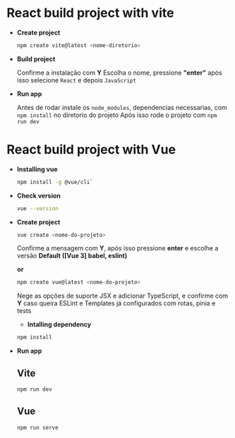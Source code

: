 # React build project with vite

- **Create project**

  ```bash
  npm create vite@latest <nome-diretorio>
  ```

- **Build project**

  Confirme a instalação com **Y** Escolha o nome, pressione **"enter"** após isso selecione `React` e depois `JavaScript`

- **Run app**

  Antes de rodar instale os `node_modules`, dependencias necessarias, com `npm install` no diretorio do projeto
  Após isso rode o projeto com `npm run dev`

# React build project with Vue

- **Installing vue**

  ```bash
  npm install -g @vue/cli`
  ```

- **Check version**

  ```bash
  vue --version
  ```

- **Create project**

  ```bash
  vue create <nome-do-projeto>
  ```

  Confirme a mensagem com **Y**, após isso pressione **enter** e escolhe a versão **Default ([Vue 3] babel, eslint)**

  **or**

  ```bash
  npm create vue@latest <nome-do-projeto>
  ```

  Nege as opções de suporte JSX e adicionar TypeScript, e confirme com **Y** caso queira ESLint e Templates já configurados com rotas, pinia e tests

  - **Intalling dependency**

  ```bash
  npm install
  ```

- **Run app**

  ## Vite

  ```bash
  npm run dev
  ```

  ## Vue

  ```bash
  npm run serve
  ```
